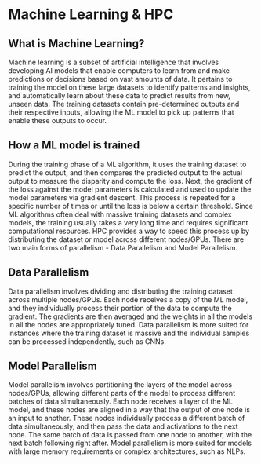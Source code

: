 # Machine Learning & HPC

## What is Machine Learning?

Machine learning is a subset of artificial intelligence that involves developing AI models that enable computers to learn from and make predictions or decisions based on vast amounts of data. It pertains to training the model on these large datasets to identify patterns and insights, and automatically learn about these data to predict results from new, unseen data. The training datasets contain pre-determined outputs and their respective inputs, allowing the ML model to pick up patterns that enable these outputs to occur.

## How a ML model is trained

During the training phase of a ML algorithm, it uses the training dataset to predict the output, and then compares the predicted output to the actual output to measure the disparity and compute the loss. Next, the gradient of the loss against the model parameters is calculated and used to update the model parameters via gradient descent. This process is repeated for a specific number of times or until the loss is below a certain threshold.
Since ML algorithms often deal with massive training datasets and complex models, the training usually takes a very long time and requires significant computational resources. HPC provides a way to speed this process up by distributing the dataset or model across different nodes/GPUs. There are two main forms of parallelism - Data Parallelism and Model Parallelism.

## Data Parallelism

Data parallelism involves dividing and distributing the training dataset across multiple nodes/GPUs. Each node receives a copy of the ML model, and they individually process their portion of the data to compute the gradient. The gradients are then averaged and the weights in all the models in all the nodes are appropriately tuned. Data parallelism is more suited for instances where the training dataset is massive and the individual samples can be processed independently, such as CNNs.

## Model Parallelism

Model parallelism involves partitioning the layers of the model across nodes/GPUs, allowing different parts of the model to process different batches of data simultaneously. Each node receives a layer of the ML model, and these nodes are aligned in a way that the output of one node is an input to another. These nodes individually process a different batch of data simultaneously, and then pass the data and activations to the next node. The same batch of data is passed from one node to another, with the next batch following right after. Model parallelism is more suited for models with large memory requirements or complex architectures, such as NLPs.
